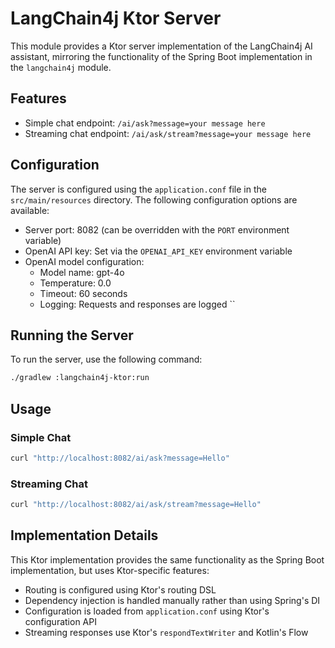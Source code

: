 # LangChain4j Ktor Server

This module provides a Ktor server implementation of the LangChain4j AI assistant, mirroring the functionality of the Spring Boot implementation in the `langchain4j` module.

## Features

- Simple chat endpoint: `/ai/ask?message=your message here`
- Streaming chat endpoint: `/ai/ask/stream?message=your message here`

## Configuration

The server is configured using the `application.conf` file in the `src/main/resources` directory. The following configuration options are available:

- Server port: 8082 (can be overridden with the `PORT` environment variable)
- OpenAI API key: Set via the `OPENAI_API_KEY` environment variable
- OpenAI model configuration:
  - Model name: gpt-4o
  - Temperature: 0.0
  - Timeout: 60 seconds
  - Logging: Requests and responses are logged
``
## Running the Server

To run the server, use the following command:

```bash
./gradlew :langchain4j-ktor:run
```

## Usage

### Simple Chat

```bash
curl "http://localhost:8082/ai/ask?message=Hello"
```

### Streaming Chat

```bash
curl "http://localhost:8082/ai/ask/stream?message=Hello"
```

## Implementation Details

This Ktor implementation provides the same functionality as the Spring Boot implementation, but uses Ktor-specific features:

- Routing is configured using Ktor's routing DSL
- Dependency injection is handled manually rather than using Spring's DI
- Configuration is loaded from `application.conf` using Ktor's configuration API
- Streaming responses use Ktor's `respondTextWriter` and Kotlin's Flow